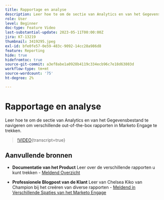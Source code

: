```yaml
---
title: Rapportage en analyse
description: Leer hoe te om de sectie van Analytics en van het Gegevensbestand te navigeren om verschillende out-of-the-box rapporten in Marketo Engage te trekken.
role: User
level: Beginner
doc-type: Feature Video
last-substantial-update: 2023-05-11T00:00:00Z
jira: KT-13219
thumbnail: 3419295.jpeg
exl-id: bfe0fe57-0e59-483c-9092-14cc28a986d8
feature: Reporting
hide: true
hidefromtoc: true
source-git-commit: a3ef8abe1a0928b4119c334ecb96c7e18d63803d
workflow-type: tm+mt
source-wordcount: '75'
ht-degree: 2%

---
```


# Rapportage en analyse

Leer hoe te om de sectie van Analytics en van het Gegevensbestand te navigeren om verschillende out-of-the-box rapporten in Marketo Engage te trekken.

>[!VIDEO](https://video.tv.adobe.com/v/3419295/?learn=on){transcript=true}

## Aanvullende bronnen

* **Documentatie van het Product**
Leer over de verschillende rapporten u kunt trekken - [ Meldend Overzicht ](https://experienceleague.adobe.com/docs/marketo/using/product-docs/reporting/reporting-overview.html?lang=nl-NL&amp;sdid=M7K4SLTS&amp;mv=email&amp;mv2=instreml)

* **Professionele Blogpost van de Klant**
Leer van Chelsea Kiko van Champion bij het creëren van diverse rapporten - [ Meldend in Verschillende Spaties van het Marketo Engage ](https://nation.marketo.com/t5/product-blogs/how-marketo-champion-chelsea-kiko-reports-in-various-marketo/ba-p/242627)
